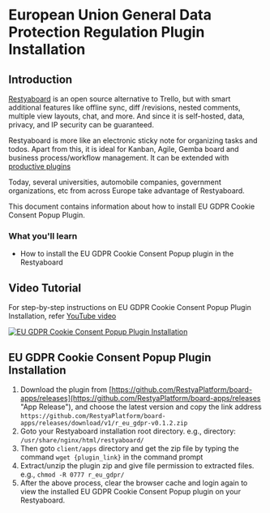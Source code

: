 # European Union General Data Protection Regulation Plugin Installation

## Introduction

[Restyaboard](https://restya.com/board) is an open source alternative to Trello, but with smart additional features like offline sync, diff /revisions, nested comments, multiple view layouts, chat, and more. And since it is self-hosted, data, privacy, and IP security can be guaranteed.

Restyaboard is more like an electronic sticky note for organizing tasks and todos. Apart from this, it is ideal for Kanban, Agile, Gemba board and business process/workflow management. It can be extended with [productive plugins](https://restya.com/board/apps "productive plugins")

Today, several universities, automobile companies, government organizations, etc from across Europe take advantage of Restyaboard.

This document contains information about how to install EU GDPR Cookie Consent Popup Plugin.

### What you'll learn

*   How to install the EU GDPR Cookie Consent Popup plugin in the Restyaboard

## Video Tutorial

For step-by-step instructions on EU GDPR Cookie Consent Popup Plugin Installation, refer [YouTube video](https://www.youtube.com/watch?v=rQLlwy1dxv0 "Watch video on EU GDPR Cookie Consent Popup Plugin Installation")

[![EU GDPR Cookie Consent Popup Plugin Installation](eugdpr.png "EU GDPR Cookie Consent Popup Plugin Installation")](https://www.youtube.com/watch?v=rQLlwy1dxv0 "Watch video on EU GDPR Cookie Consent Popup Plugin Installation")

## EU GDPR Cookie Consent Popup Plugin Installation

1.  Download the plugin from [https://github.com/RestyaPlatform/board-apps/releases](https://github.com/RestyaPlatform/board-apps/releases "App Release"), and choose the latest version and copy the link address `https://github.com/RestyaPlatform/board-apps/releases/download/v1/r_eu_gdpr-v0.1.2.zip`
2.  Goto your Restyaboard installation root directory. e.g., directory: `/usr/share/nginx/html/restyaboard/`
3.  Then goto `client/apps` directory and get the zip file by typing the command `wget {plugin_link}` in the command prompt
4.  Extract/unzip the plugin zip and give file permission to extracted files. e.g., `chmod -R 0777 r_eu_gdpr/`
5.  After the above process, clear the browser cache and login again to view the installed EU GDPR Cookie Consent Popup plugin on your Restyaboard.